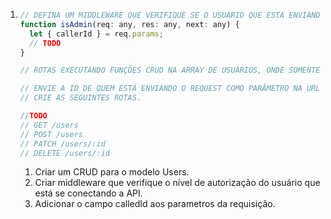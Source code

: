 1.  ```js
    // DEFINA UM MIDDLEWARE QUE VERIFIQUE SE O USUÁRIO QUE ESTÁ ENVIANDO O REQUEST TEM A PERMISSÃO DE ADMINISTRADOR
    function isAdmin(req: any, res: any, next: any) {
      let { callerId } = req.params;
      // TODO
    }

    // ROTAS EXECUTANDO FUNÇÕES CRUD NA ARRAY DE USUÁRIOS, ONDE SOMENTE O ADMINISTRADOR PODE CRIAR OU DELETAR UM USUÁRIO.

    // ENVIE A ID DE QUEM ESTÁ ENVIANDO O REQUEST COMO PARÂMETRO NA URL " calledId "
    // CRIE AS SEGUINTES ROTAS.

    //TODO
    // GET /users
    // POST /users
    // PATCH /users/:id
    // DELETE /users/:id
    ```

    1. Criar um CRUD para o modelo Users.
    2. Criar middleware que verifique o nível de autorização do usuário que está se conectando a API.
    3. Adicionar o campo calledId aos parametros da requisição.

